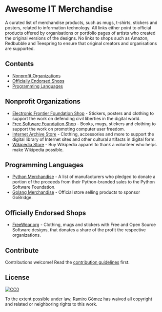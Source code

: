 # Awesome IT Merchandise

A curated list of merchandise products, such as mugs, t-shirts, stickers and posters, related to information technology. All links either point to official products offered by organisations or portfolio pages of artists who created the original versions of the designs. No links to shops such as Amazon, Redbubble and Teespring to ensure that original creators and organisations are supported.

## Contents

* [Nonprofit Organizations](#nonprofit-organizations)
* [Officially Endorsed Shops](officially-endorsed-shops)
* [Programming Languages](#programming-languages)

## Nonprofit Organizations

* [Electronic Frontier Foundation Shop](https://supporters.eff.org/shop) - Stickers, posters and clothing to support the work on defending civil liberties in the digital world.
* [Free Software Foundation Shop](https://shop.fsf.org/) - Books, mugs, stickers and clothing to support the work on promoting computer user freedom.
* [Internet Archive Store](https://store.archive.org/) - Clothing, accessories and more to support the digital library of Internet sites and other cultural artifacts in digital form.
* [Wikipedia Store](https://store.wikimedia.org/) - Buy Wikipedia apparel to thank a volunteer who helps make Wikipedia possible.

## Programming Languages

* [Python Merchandise](https://www.python.org/community/merchandise/) - A list of manufacturers who pledged to donate a portion of the proceeds from their Python-branded sales to the Python Software Foundation.
* [Golang Merchandise](https://go-store.io/) - Official store selling products to sponsor GoBridge.

## Officially Endorsed Shops

* [FreeWear.org](https://www.freewear.org/) - Clothing, mugs and stickers with Free and Open Source Software designs, that donates a share of the profit the respective organizations.

## Contribute

Contributions welcome! Read the [contribution guidelines](contributing.md) first.

## License

[![CC0](https://mirrors.creativecommons.org/presskit/buttons/88x31/svg/cc-zero.svg)](https://creativecommons.org/publicdomain/zero/1.0)

To the extent possible under law, [Ramiro Gómez](https://ramiro.org/) has waived all copyright and related or neighboring rights to this work.
